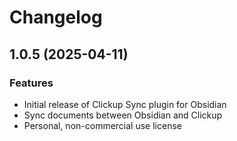 # Changelog

## 1.0.5 (2025-04-11)

### Features
- Initial release of Clickup Sync plugin for Obsidian
- Sync documents between Obsidian and Clickup
- Personal, non-commercial use license

